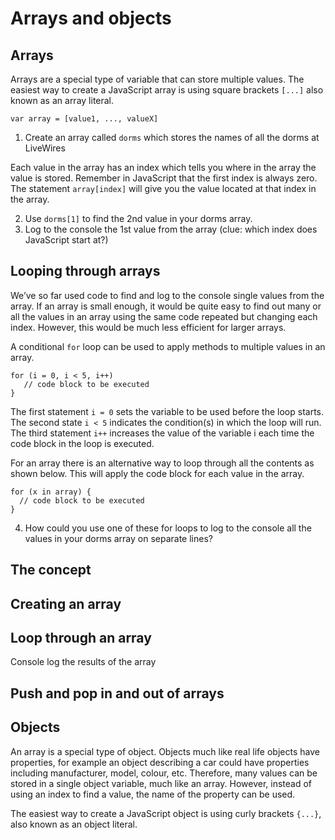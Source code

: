# Arrays and objects

## Arrays
Arrays are a special type of variable that can store multiple values. The easiest way to create a JavaScript array is using square brackets `[...]` also known as an array literal.

```
var array = [value1, ..., valueX]
```

1. Create an array called `dorms` which stores the names of all the dorms at LiveWires

Each value in the array has an index which tells you where in the array the value is stored. Remember in JavaScript that the first index is always zero. The statement `array[index]` will give you the value located at that index in the array.

2. Use `dorms[1]` to find the 2nd value in your dorms array.
3. Log to the console the 1st value from the array (clue: which index does JavaScript start at?)

## Looping through arrays

We’ve so far used code to find and log to the console single values from the array. If an array is small enough, it would be quite easy to find out many or all the values in an array using the same code repeated but changing each index. However, this would be much less efficient for larger arrays.

A conditional `for` loop can be used to apply methods to multiple values in an array. 

```
for (i = 0, i < 5, i++)
   // code block to be executed
}
```

The first statement `i = 0` sets the variable to be used before the loop starts. The second state `i < 5` indicates the condition(s) in which the loop will run. The third statement `i++` increases the value of the variable i each time the code block in the loop is executed.

For an array there is an alternative way to loop through all the contents as shown below. This will apply the code block for each value in the array.
 
```
for (x in array) {
  // code block to be executed
}
```

4. How could you use one of these for loops to log to the console all the values in your dorms array on separate lines?


## The concept

## Creating an array

## Loop through an array

Console log the results of the array

## Push and pop in and out of arrays

## Objects

An array is a special type of object. Objects much like real life objects have properties, for example an object describing a car could have properties including manufacturer, model, colour, etc. Therefore, many values can be stored in a single object variable, much like an array. However, instead of using an index to find a value, the name of the property can be used.

The easiest way to create a JavaScript object is using curly brackets `{...}`, also known as an object literal.
